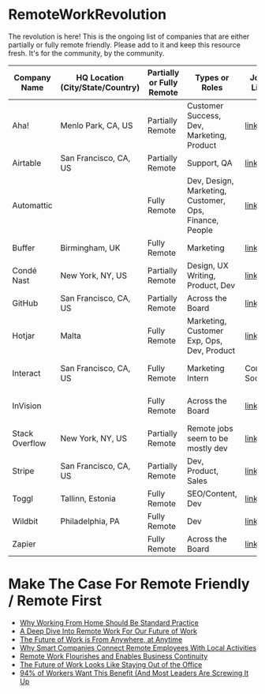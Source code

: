 # RemoteWorkRevolution

The revolution is here! This is the ongoing list of companies that are either partially or fully remote friendly. Please add to it and keep this resource fresh. It's for the community, by the community. 

Company Name 	| HQ Location (City/State/Country) 	| Partially or Fully Remote | Types or Roles                                         | Jobs Link                                                        | Hiring Constraints									|  Last Updated 
------- 			| ------- 													|	 ------- 									| -------                 	                             | -------                                                          | ------															| -------
Aha! 					| Menlo Park, CA, US 								| Partially Remote					| Customer Success, Dev, Marketing, Product              | [link](https://www.aha.io/company/careers/current-openings)			|																			| Mar 9, 2020 
Airtable 			| San Francisco, CA, US 						| Partially Remote					| Support, QA		                                         | [link](https://airtable.com/careers#open-positions)							| Looks US-based											| Mar 9, 2020 
Automattic 		|  																	| Fully Remote							| Dev, Design, Marketing, Customer, Ops, Finance, People | [link](https://automattic.com/work-with-us/)											|																			| Mar 9, 2020 
Buffer 				| Birmingham, UK 										| Fully Remote							| Marketing                                              | [link](https://journey.buffer.com/)															|																			| Mar 9, 2020 
Condé Nast 				| New York, NY, US 						| Partially Remote					| Design, UX Writing, Product, Dev                                       |[link](https://www.condenast.com/careers)													|US											| Mar 9, 2020 
GitHub 				| San Francisco, CA, US 						| Partially Remote					| Across the Board                                       |[link](https://github.com/about/careers)													|Hiring globally											| Mar 9, 2020 
Hotjar 				| Malta 														| Fully Remote 							| Marketing, Customer Exp, Ops, Dev, Product             |[link](https://careers.hotjar.com/)																|Currently looking to fill EMEA hours	| Mar 9, 2020 
Interact			| San Francisco, CA, US 						| Fully Remote							| Marketing Intern                                       |Coming Soon!																											|US-based or contract global 					| Mar 9, 2020
InVision 			|  																	| Fully Remote							| Across the Board                                       |[link](https://boards.greenhouse.io/invision)											|US and maybe Canada									| Mar 9, 2020 
Stack Overflow | New York, NY, US 								| Partially Remote					| Remote jobs seem to be mostly dev                      |[link](https://stackoverflow.com/company/work-here)								|Seems US only?												| Mar 9, 2020
Stripe 				| San Francisco, CA, US 						| Partially Remote					| Dev, Product, Sales                                    |[link](https://stripe.com/jobs/search?l=remote)										| 																		| Mar 9, 2020 
Toggl         | Tallinn, Estonia                  | Fully Remote              | SEO/Content, Dev                                       |[link](https://toggl.com/plan/jobs/)|Anywhere| Mar 9, 2020 
Wildbit | Philadelphia, PA | Fully Remote | Dev | [link](https://wildbit.com/) | Anywhere | Mar 10, 2020
Zapier        |                                   | Fully Remote              | Across the Board                                       |[link](https://zapier.com/jobs/)|Anywhere| Mar 9, 2020 

# Make The Case For Remote Friendly / Remote First

- [Why Working From Home Should Be Standard Practice](https://ideas.ted.com/why-working-from-home-should-be-standard-practice/)
- [A Deep Dive Into Remote Work For Our Future of Work](https://www.forbes.com/sites/cognitiveworld/2020/03/09/a-deep-dive-into-remote-work-for-our-future-of-work/#73066b511843)
- [The Future of Work is From Anywhere, at Anytime](https://www.entrepreneur.com/article/346848)
- [Why Smart Companies Connect Remote Employees With Local Activities](https://www.forbes.com/sites/ryanrobinson/2020/02/18/smart-companies-connect-remote-employees/#2ab69b812c6c)
- [Remote Work Flourishes and Enables Business Continuity](https://www.infoq.com/news/2020/03/remote-work/)
- [The Future of Work Looks Like Staying Out of the Office](https://arstechnica.com/tech-policy/2020/02/employers-should-expand-not-cut-telework-into-the-future/)
- [94% of Workers Want This Benefit (And Most Leaders Are Screwing It Up](https://www.forbes.com/sites/jasonwingard/2020/03/06/94-of-workers-want-this-benefit-and-most-leaders-are-screwing-it-up/#5c48c914451f)








